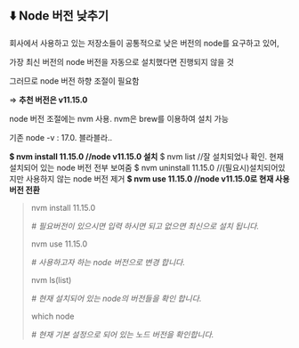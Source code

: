 ## ⬇️ Node 버전 낮추기

회사에서 사용하고 있는 저장소들이 공통적으로 낮은 버전의 node를 요구하고 있어, 

가장 최신 버전의 node 버전을 자동으로 설치했다면 진행되지 않을 것

그러므로 node 버전 하향 조절이 필요함

⇒ **추천 버전은 v11.15.0**

node 버전 조절에는 nvm 사용. nvm은 brew를 이용하여 설치 가능

기존 node -v : 17.0. 블라블라..

**$ nvm install 11.15.0       //node v11.15.0 설치**
$ nvm list                  //잘 설치되었나 확인. 현재 설치되어 있는 node 버전 전부 보여줌
$ nvm uninstall 11.15.0     //(필요시)설치되어있지만 사용하지 않는 node 버전 제거
**$ nvm use 11.15.0           //node v11.15.0로 현재 사용 버전 전환**

> nvm install 11.15.0
> 
> 
> *# 필요버전이 있으시면 입력 하시면 되고 없으면 최신으로 설치 됩니다.*
> 
> nvm use 11.15.0
> 
> *# 사용하고자 하는 node 버전으로 변경 합니다.*
> 
> nvm ls(list)
> 
> *# 현재 설치되어 있는 node의 버전들을 확인 합니다.*
> 
> which node
> 
> *# 현재 기본 설정으로 되어 있는 노드 버전을 확인합니다.*
>